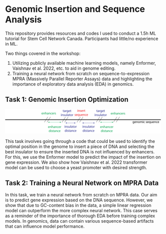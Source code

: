 # Genomic Insertion and Sequence Analysis

This repository provides resources and codes I used to conduct a 1.5h ML tutorial for Stem Cell Network Canada. Participants had little/no experience in ML.

Two things covered in the workshop:

1. Utilizing publicly available machine learning models, namely Enformer, Vaishnav et al. 2022, etc. to aid in genome editing.
2. Training a neural network from scratch on sequence-to-expression MPRA (Massively Parallel Reporter Assays) data and highlighting the importance of exploratory data analysis (EDA) in genomics.

## Task 1: Genomic Insertion Optimization

![](insert_fragment_into_genome.png?raw=true "")

This task involves going through a code that could be used to identify the optimal position in the genome to insert a piece of DNA and selecting the best insulator to ensure the inserted DNA is not influenced by enhancers. For this, we use the Enformer model to predict the impact of the insertion on gene expression. We also show how Vaishnav et al. 2022 transformer model can be used to choose a yeast promoter with desired strength.

## Task 2: Training a Neural Network on MPRA Data
In this task, we train a neural network from scratch on MPRA data. Our aim is to predict gene expression based on the DNA sequence. However, we show that due to GC-content bias in the data, a simple linear regression model can outperform the more complex neural network. This case serves as a reminder of the importance of thorough EDA before training complex models. In genomics, data can contain various sequence-based artifacts that can influence model performance.
